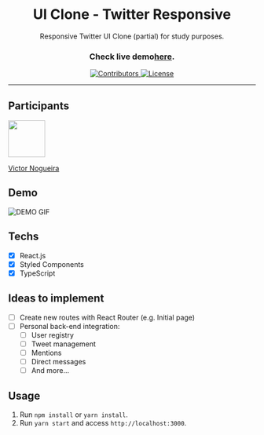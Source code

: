 <h1 align="center">
UI Clone - Twitter Responsive
</h1>

<p align="center">Responsive Twitter UI Clone (partial) for study purposes.</p>
<h3 align="center">Check live demo<a href="https://vmnog-twitter.netlify.app/">here</a>.</h3>

<p align="center">
  <a href="https://github.com/vmnog/twitter/graphs/contributors">
    <img src="https://img.shields.io/github/contributors/vmnog/twitter?color=%236633cc&logoColor=%236633cc&style=flat" alt="Contributors">
  </a>
  <a href="https://opensource.org/licenses/MIT">
    <img src="https://img.shields.io/github/license/vmnog/twitter?color=%236633cc&logo=mit" alt="License">
  </a>
</p>

<hr>

## Participants

[<img src="https://avatars2.githubusercontent.com/u/43258815?s=460&u=deea853f1d07ff910c9bc9ac93e9b10a4b88bf50&v=4" width="75px;"/>](https://github.com/vmnog)

[Victor Nogueira](https://github.com/vmnog)

## Demo

![DEMO GIF](./assets/twitter-demo.gif?raw=true 'Demo GIF')

## Techs

- [x] React.js
- [x] Styled Components
- [x] TypeScript

## Ideas to implement

- [ ] Create new routes with React Router (e.g. Initial page)
- [ ] Personal back-end integration:
  - [ ] User registry
  - [ ] Tweet management
  - [ ] Mentions
  - [ ] Direct messages
  - [ ] And more...

## Usage

1. Run `npm install` or `yarn install`.<br />
2. Run `yarn start` and access `http://localhost:3000`.<br />
